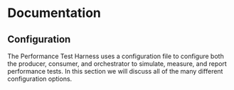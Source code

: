 # Documentation

## Configuration

The Performance Test Harness uses a configuration file to configure both the producer, consumer, and orchestrator to simulate, measure, and report performance tests. In this section we will discuss all of the many different configuration options.
